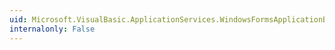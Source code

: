 ```yaml
---
uid: Microsoft.VisualBasic.ApplicationServices.WindowsFormsApplicationBase.OnStartup(Microsoft.VisualBasic.ApplicationServices.StartupEventArgs)
internalonly: False
---
```

